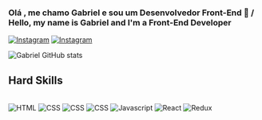 ### Olá , me chamo Gabriel e sou um Desenvolvedor Front-End 🙂 / Hello, my name is Gabriel and I'm a Front-End Developer

[![Instagram](https://img.shields.io/badge/LinkedIn-0077B5?style=for-the-badge&logo=linkedin&logoColor=white)](https://www.linkedin.com/in/gabriel-nunes-01a4bb168/)
[![Instagram](https://img.shields.io/badge/Instagram-E4405F?style=for-the-badge&logo=instagram&logoColor=white)](https://instagram.com/gabrielnmf)

![Gabriel GitHub stats](https://github-readme-stats.vercel.app/api?username=Nuness07&show_icons=true&theme=dracula)

## Hard Skills

<div style="display: inline_block">
  <br />
  <img src="https://img.shields.io/badge/HTML5-E34F26?style=for-the-badge&logo=html5&logoColor=white" alt="HTML">
  <img src="https://img.shields.io/badge/CSS3-1572B6?style=for-the-badge&logo=css3&logoColor=white" alt="CSS">
  <img src="https://img.shields.io/badge/Bootstrap-563D7C?style=for-the-badge&logo=bootstrap&logoColor=white" alt="CSS">
  <img src="https://img.shields.io/badge/Sass-CC6699?style=for-the-badge&logo=sass&logoColor=white" alt="CSS">
  <img src="https://img.shields.io/badge/JavaScript-F7DF1E?style=for-the-badge&logo=javascript&logoColor=black" alt="Javascript">
  <img src="https://img.shields.io/badge/React-20232A?style=for-the-badge&logo=react&logoColor=61DAFB" alt="React">
  <img src="https://img.shields.io/badge/Redux-593D88?style=for-the-badge&logo=redux&logoColor=white" alt="Redux">
</div>
